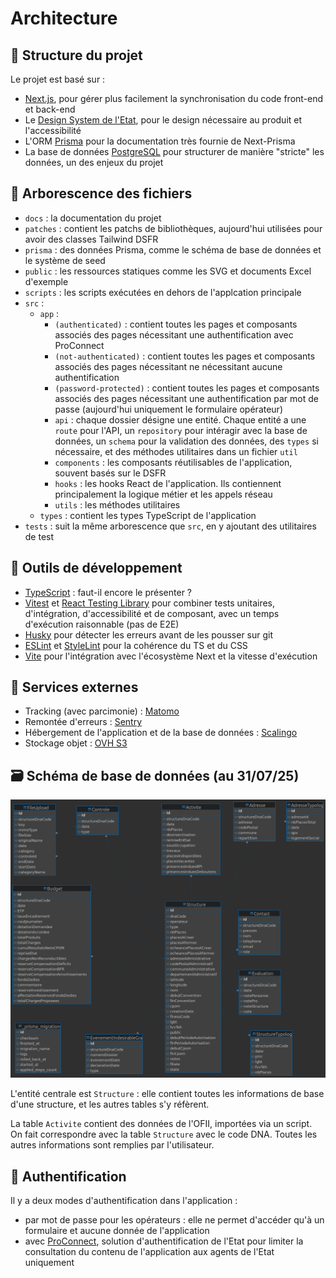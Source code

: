# Architecture

## 🧱 Structure du projet

Le projet est basé sur :

- [Next.js](https://nextjs.org/), pour gérer plus facilement la synchronisation du code front-end et back-end
- Le [Design System de l'Etat](https://www.systeme-de-design.gouv.fr/), pour le design nécessaire au produit et l'accessibilité
- L'ORM [Prisma](https://www.prisma.io/) pour la documentation très fournie de Next-Prisma
- La base de données [PostgreSQL](https://www.postgresql.org/) pour structurer de manière "stricte" les données, un des enjeux du projet

## 🌳 Arborescence des fichiers

- `docs` : la documentation du projet
- `patches` : contient les patchs de bibliothèques, aujourd'hui utilisées pour avoir des classes Tailwind DSFR
- `prisma` : des données Prisma, comme le schéma de base de données et le système de seed
- `public` : les ressources statiques comme les SVG et documents Excel d'exemple
- `scripts` : les scripts exécutées en dehors de l'applcation principale
- `src` :
  - `app` :
    - `(authenticated)` : contient toutes les pages et composants associés des pages nécessitant une authentification avec ProConnect
    - `(not-authenticated)` : contient toutes les pages et composants associés des pages nécessitant ne nécessitant aucune authentification
    - `(password-protected)` : contient toutes les pages et composants associés des pages nécessitant une authentification par mot de passe (aujourd'hui uniquement le formulaire opérateur)
    - `api` : chaque dossier désigne une entité. Chaque entité a une `route` pour l'API, un `repository` pour intéragir avec la base de données, un `schema` pour la validation des données, des `types` si nécessaire, et des méthodes utilitaires dans un fichier `util`
    - `components` : les composants réutilisables de l'application, souvent basés sur le DSFR
    - `hooks` : les hooks React de l'application. Ils contiennent principalement la logique métier et les appels réseau
    - `utils` : les méthodes utilitaires
  - `types` : contient les types TypeScript de l'application
- `tests` : suit la même arborescence que `src`, en y ajoutant des utilitaires de test

## 🔨 Outils de développement

- [TypeScript](https://www.typescriptlang.org/) : faut-il encore le présenter ?
- [Vitest](https://vitest.dev/) et [React Testing Library](https://testing-library.com/docs/react-testing-library/intro/) pour combiner tests unitaires, d'intégration, d'accessibilité et de composant, avec un temps d'exécution raisonnable (pas de E2E)
- [Husky](https://github.com/typicode/husky) pour détecter les erreurs avant de les pousser sur git
- [ESLint](https://eslint.org/) et [StyleLint](https://stylelint.io/) pour la cohérence du TS et du CSS
- [Vite](https://vite.dev/) pour l'intégration avec l'écosystème Next et la vitesse d'exécution

## 🚀 Services externes

- Tracking (avec parcimonie) : [Matomo](https://fr.matomo.org/)
- Remontée d'erreurs : [Sentry](https://sentry.io/)
- Hébergement de l'application et de la base de données : [Scalingo](https://scalingo.com/)
- Stockage objet : [OVH S3](https://www.ovhcloud.com/fr/public-cloud/object-storage/)

## 🗃️ Schéma de base de données (au 31/07/25)

![Base de données au 31/07/2025](db.png)

L'entité centrale est `Structure` : elle contient toutes les informations de base d'une structure, et les autres tables s'y réfèrent.

La table `Activite` contient des données de l'OFII, importées via un script. On fait correspondre avec la table `Structure` avec le code DNA. Toutes les autres informations sont remplies par l'utilisateur.

## 🔐 Authentification

Il y a deux modes d'authentification dans l'application :

- par mot de passe pour les opérateurs : elle ne permet d'accéder qu'à un formulaire et aucune donnée de l'application
- avec [ProConnect](https://www.proconnect.gouv.fr/), solution d'authentification de l'Etat pour limiter la consultation du contenu de l'application aux agents de l'Etat uniquement
